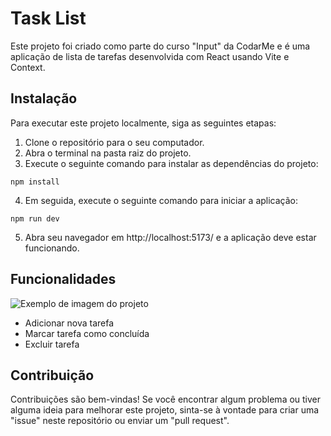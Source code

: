 # Task List

Este projeto foi criado como parte do curso "Input" da CodarMe e é uma aplicação de lista de tarefas desenvolvida com React usando Vite e Context.

## Instalação

Para executar este projeto localmente, siga as seguintes etapas:

1. Clone o repositório para o seu computador.
2. Abra o terminal na pasta raiz do projeto.
3. Execute o seguinte comando para instalar as dependências do projeto:

`npm install`

4. Em seguida, execute o seguinte comando para iniciar a aplicação:

`npm run dev`

5. Abra seu navegador em http://localhost:5173/ e a aplicação deve estar funcionando.

## Funcionalidades

![Exemplo de imagem do projeto](https://i.imgur.com/Z8K0tpx.png)

- Adicionar nova tarefa
- Marcar tarefa como concluída
- Excluir tarefa

## Contribuição

Contribuições são bem-vindas! Se você encontrar algum problema ou tiver alguma ideia para melhorar este projeto, sinta-se à vontade para criar uma "issue" neste repositório ou enviar um "pull request".
